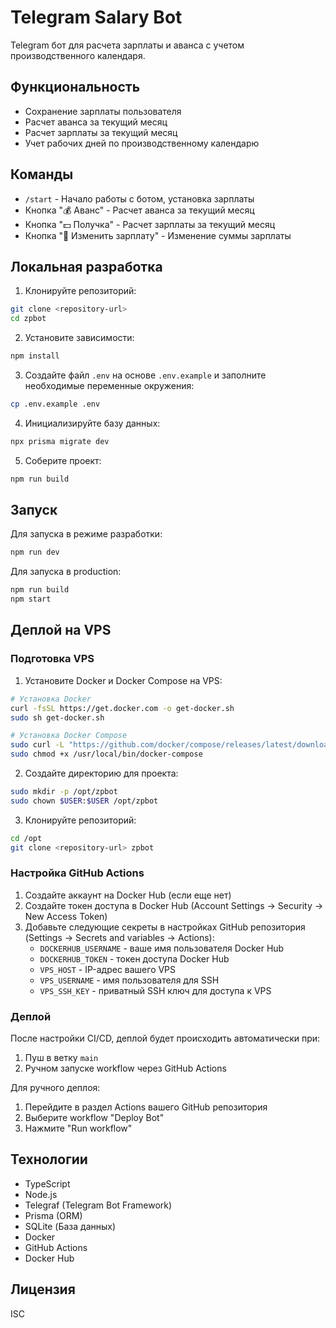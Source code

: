 # Telegram Salary Bot

Telegram бот для расчета зарплаты и аванса с учетом производственного календаря.

## Функциональность

- Сохранение зарплаты пользователя
- Расчет аванса за текущий месяц
- Расчет зарплаты за текущий месяц
- Учет рабочих дней по производственному календарю

## Команды

- `/start` - Начало работы с ботом, установка зарплаты
- Кнопка "💰 Аванс" - Расчет аванса за текущий месяц
- Кнопка "💵 Получка" - Расчет зарплаты за текущий месяц
- Кнопка "📝 Изменить зарплату" - Изменение суммы зарплаты

## Локальная разработка

1. Клонируйте репозиторий:
```bash
git clone <repository-url>
cd zpbot
```

2. Установите зависимости:
```bash
npm install
```

3. Создайте файл `.env` на основе `.env.example` и заполните необходимые переменные окружения:
```bash
cp .env.example .env
```

4. Инициализируйте базу данных:
```bash
npx prisma migrate dev
```

5. Соберите проект:
```bash
npm run build
```

## Запуск

Для запуска в режиме разработки:
```bash
npm run dev
```

Для запуска в production:
```bash
npm run build
npm start
```

## Деплой на VPS

### Подготовка VPS

1. Установите Docker и Docker Compose на VPS:
```bash
# Установка Docker
curl -fsSL https://get.docker.com -o get-docker.sh
sudo sh get-docker.sh

# Установка Docker Compose
sudo curl -L "https://github.com/docker/compose/releases/latest/download/docker-compose-$(uname -s)-$(uname -m)" -o /usr/local/bin/docker-compose
sudo chmod +x /usr/local/bin/docker-compose
```

2. Создайте директорию для проекта:
```bash
sudo mkdir -p /opt/zpbot
sudo chown $USER:$USER /opt/zpbot
```

3. Клонируйте репозиторий:
```bash
cd /opt
git clone <repository-url> zpbot
```

### Настройка GitHub Actions

1. Создайте аккаунт на Docker Hub (если еще нет)
2. Создайте токен доступа в Docker Hub (Account Settings -> Security -> New Access Token)
3. Добавьте следующие секреты в настройках GitHub репозитория (Settings -> Secrets and variables -> Actions):
   - `DOCKERHUB_USERNAME` - ваше имя пользователя Docker Hub
   - `DOCKERHUB_TOKEN` - токен доступа Docker Hub
   - `VPS_HOST` - IP-адрес вашего VPS
   - `VPS_USERNAME` - имя пользователя для SSH
   - `VPS_SSH_KEY` - приватный SSH ключ для доступа к VPS

### Деплой

После настройки CI/CD, деплой будет происходить автоматически при:
1. Пуш в ветку `main`
2. Ручном запуске workflow через GitHub Actions

Для ручного деплоя:
1. Перейдите в раздел Actions вашего GitHub репозитория
2. Выберите workflow "Deploy Bot"
3. Нажмите "Run workflow"

## Технологии

- TypeScript
- Node.js
- Telegraf (Telegram Bot Framework)
- Prisma (ORM)
- SQLite (База данных)
- Docker
- GitHub Actions
- Docker Hub

## Лицензия

ISC 